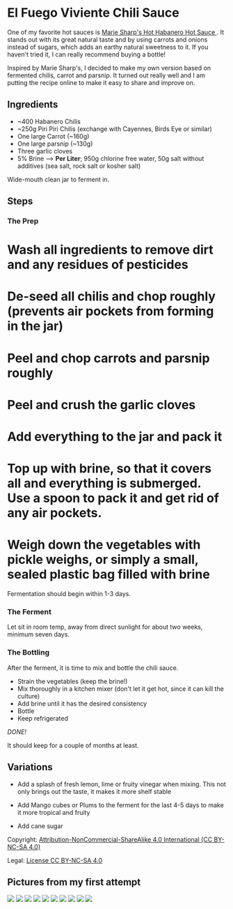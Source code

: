 # El Fuego Viviente Chili Sauce

One of my favorite hot sauces is [
Marie Sharp's Hot Habanero Hot Sauce ](http://www.sammcgees.com/habanero-hot-sauce/marie-sharps-hot-habanero-hot-sauce-10oz.html).
It stands out with its great natural taste and by using carrots and onions instead of sugars, which adds an earthy natural sweetness to it.
If you haven't tried it, I can really recommend buying a bottle!

Inspired by Marie Sharp's, I decided to make my own version based on fermented chilis, carrot and parsnip.
It turned out really well and I am putting the recipe online to make it easy to share and improve on.

## Ingredients

- ~400 Habanero Chilis
- ~250g Piri Piri Chilis (exchange with Cayennes, Birds Eye or similar)
- One large Carrot (~160g)
- One large parsnip (~130g)
- Three garlic cloves
- 5% Brine --> __Per Liter__; 950g chlorine free water, 50g salt without additives (sea salt, rock salt or kosher salt)

Wide-mouth clean jar to ferment in.

## Steps

### The Prep

# Wash all ingredients to remove dirt and any residues of pesticides
# De-seed all chilis and chop roughly (prevents air pockets from forming in the jar)
# Peel and chop carrots and parsnip roughly
# Peel and crush the garlic cloves
# Add everything to the jar and pack it
# Top up with brine, so that it covers all and everything is submerged. Use a spoon to pack it and get rid of any air pockets.
# Weigh down the vegetables with pickle weighs, or simply a small, sealed plastic bag filled with brine

Fermentation should begin within 1-3 days.

### The Ferment

Let sit in room temp, away from direct sunlight for about two weeks, minimum seven days.

### The Bottling

After the ferment, it is time to mix and bottle the chili sauce.

- Strain the vegetables (keep the brine!)
- Mix thoroughly in a kitchen mixer (don't let it get hot, since it can kill the culture)
- Add brine until it has the desired consistency
- Bottle
- Keep refrigerated

*DONE!*

It should keep for a couple of months at least.

## Variations

- Add a splash of fresh lemon, lime or fruity vinegar when mixing. This not only brings out the taste, it makes it more shelf stable

- Add Mango cubes or Plums to the ferment for the last 4-5 days to make it more tropical and fruity

- Add cane sugar


Copyright: [Attribution-NonCommercial-ShareAlike 4.0 International (CC BY-NC-SA 4.0)](https://creativecommons.org/licenses/by-nc-sa/4.0/)

Legal: [License CC BY-NC-SA 4.0](https://creativecommons.org/licenses/by-nc-sa/4.0/legalcode)


## Pictures from my first attempt

![](/images/v1/20180630_161027.jpg?raw=true)
![](/images/v1/20180630_170759.jpg?raw=true)
![](/images/v1/20180702_075317.jpg?raw=true)
![](/images/v1/20180714_114401.jpg?raw=true)
![](/images/v1/20180714_114706.jpg?raw=true)
![](/images/v1/20180714_115547.jpg?raw=true)
![](/images/v1/20180714_115701.jpg?raw=true)
![](/images/v1/20180714_120046.jpg?raw=true)
![](/images/v1/20180714_120432.jpg?raw=true)
![](/images/v1/20180714_121505.jpg?raw=true)